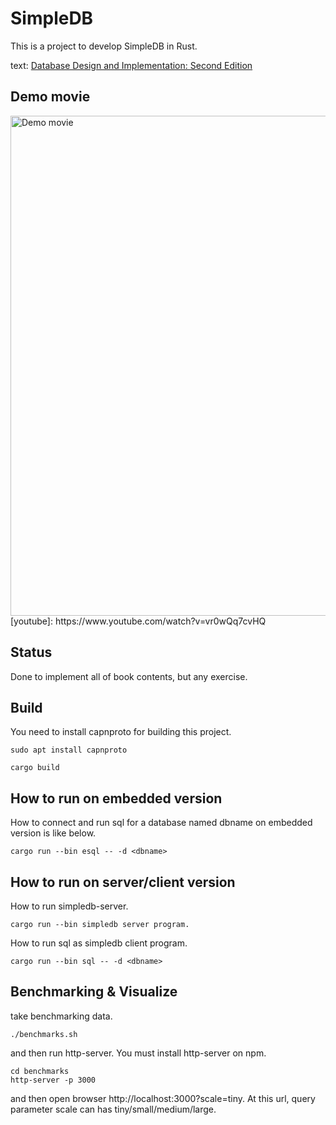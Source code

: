 # SimpleDB

This is a project to develop SimpleDB in Rust.

text: [Database Design and Implementation: Second Edition](https://www.amazon.co.jp/gp/product/3030338355/)

## Demo movie

<img src="./movie/demo-x2-resized.gif" width="800" alt="Demo movie">
[youtube]: https://www.youtube.com/watch?v=vr0wQq7cvHQ

## Status

Done to implement all of book contents, but any exercise.

## Build

You need to install capnproto for building this project.

``` shell
sudo apt install capnproto
```

``` shell
cargo build
```

## How to run on embedded version

How to connect and run sql for a database named dbname on embedded version is like below.

``` shell
cargo run --bin esql -- -d <dbname>
```

## How to run on server/client version

How to run simpledb-server.

``` shell
cargo run --bin simpledb server program.
```

How to run sql as simpledb client program.

``` shell
cargo run --bin sql -- -d <dbname>
```

## Benchmarking & Visualize

take benchmarking data.

``` shell
./benchmarks.sh
```

and then run http-server.
You must install http-server on npm.

``` shell
cd benchmarks
http-server -p 3000
```

and then open browser http://localhost:3000?scale=tiny.
At this url, query parameter scale can has tiny/small/medium/large.


